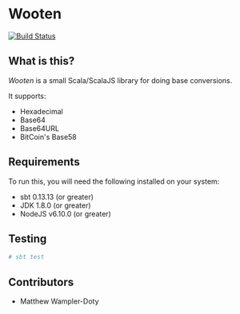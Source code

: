 # Wooten

[![Build Status](https://travis-ci.org/OmoikaneIO/wooten.svg?branch=master)](https://travis-ci.org/OmoikaneIO/wooten)

## What is this?

*Wooten* is a small Scala/ScalaJS library for doing base conversions.

It supports:

  - Hexadecimal
  - Base64
  - Base64URL
  - BitCoin's Base58


## Requirements

To run this, you will need the following installed on your system:

   - sbt 0.13.13 (or greater)
   - JDK 1.8.0 (or greater)
   - NodeJS v6.10.0 (or greater)


## Testing

```bash
# sbt test
```

## Contributors

- Matthew Wampler-Doty
